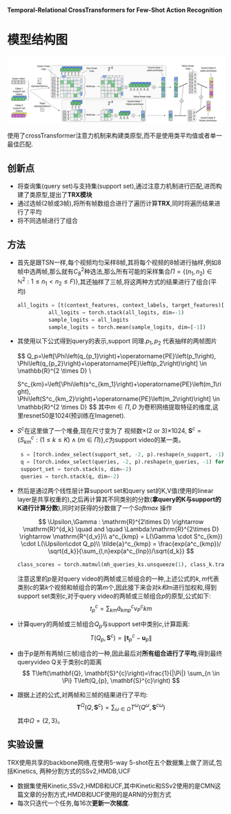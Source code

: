 

**Temporal-Relational CrossTransformers for Few-Shot Action Recognition**

# 模型结构图

![\<img alt="" data-attachment-key="PGBUM4ZJ" width="1581" height="495" src="attachments/PGBUM4ZJ.png" ztype="zimage">](attachments/PGBUM4ZJ.png)

使用了crossTransformer注意力机制来构建类原型,而不是使用类平均值或者单一最佳匹配.

## 创新点

*   将查询集(query set)与支持集(support set),通过注意力机制进行匹配,进而构建了类原型,提出了**TRX模块**
*   通过选帧(2帧或3帧),将所有帧数组合进行了遍历计算**TRX**,同时将遍历结果进行了平均
*   将不同选帧进行了组合

## 方法

* 首先是跟TSN一样,每个视频均匀采样8帧,其将每个视频的8帧进行抽样,例如8帧中选两帧,那么就有$C^{2}_8$种选法,那么所有可能的采样集合$\left.\Pi=\left\{\left(n_1, n_2\right) \in \mathbb{N}^2: 1 \leq n_1<n_2 \leq F\right)\right\}$,其还抽样了三帧,将这两种方式的结果进行了组合(平均)

  ```python
  all_logits = [t(context_features, context_labels, target_features)['logits'] for t in self.transformers]
            all_logits = torch.stack(all_logits, dim=-1)
            sample_logits = all_logits 
            sample_logits = torch.mean(sample_logits, dim=[-1])
  ```

* 其使用以下公式得到query的表示,support 同理.$p_1,p_2$ 代表抽样的两帧图片

    $$
    Q_p=\left[\Phi\left(q_{p_1}\right)+\operatorname{PE}\left(p_1\right), \Phi\left(q_{p_2}\right)+\operatorname{PE}\left(p_2\right)\right] \in \mathbb{R}^{2 \times D} \\
    
    S^c_{km}=\left[\Phi\left(s^c_{km_1}\right)+\operatorname{PE}\left(m_1\right), \Phi\left(S^c_{km_2}\right)+\operatorname{PE}\left(m_2\right)\right] \in \mathbb{R}^{2 \times D}
    $$
    其中$m \in \Pi$$,D$ 为卷积网络提取特征的维度,这里resnet50是1024(预训练在Imagenet).

* $S^c$在这里做了一个堆叠,现在尺寸变为了 视频数$\times$(2 or 3)$\times$1024, $\mathbf{S}^{c}=\left\{S_{k m}^{c}:(1 \leq k \leq K) \wedge(m \in \Pi)\right\}$,$c$为support video的某一类。

  ```python
   s = [torch.index_select(support_set, -2, p).reshape(n_support, -1) for p in self.tuples]
   q = [torch.index_select(queries, -2, p).reshape(n_queries, -1) for p in self.tuples]#tuple为采样两帧的组合,格式为tensor([0,1])
   support_set = torch.stack(s, dim=-2)
   queries = torch.stack(q, dim=-2)
  ```

* 然后是通过两个线性层计算support set和query set的K,V值(使用的linear layer是共享权重的),之后再计算其不同类别的分数(**拿query的K与support的K进行计算分数**),同时对获得的分数做了一个$Softmax$ 操作

  $$
  \Upsilon,\Gamma : \mathrm{R}^{2\times D} \rightarrow \mathrm{R}^{d_k} \quad and \quad \Lambda:\mathrm{R}^{2\times D} \rightarrow \mathrm{R^{d_v}}\\
  a^c_{kmp} = L(\Gamma \cdot S^c_{km}) \cdot L(\Upsilon\cdot Q_p)\\
  \tilde{a}^c_{kmp} = \frac{exp(a^c_{kmp})/ \sqrt{d_k}}{\sum_{l,n}exp(a^c_{lnp})/\sqrt{d_k}}
  $$

  ```python
  class_scores = torch.matmul(mh_queries_ks.unsqueeze(1), class_k.transpose(-2,-1)) / math.sqrt(self.args.trans_linear_out_dim)
  ```

  注意这里的$p$是对query video的两帧或三帧组合的一种,上述公式的$k,m$代表类别$c$的第$k$个视频和帧组合的第$m$个,因此接下来会对$k和m$进行加权和,得到support set类别$c$,对于query video的两帧或三帧组合$p$的原型,公式如下:
  $$
  t^c_p = \sum_{km}\tilde{a}^c_{kmp}\mathrm{v}^c_P{km}
  $$

* 计算query的两帧或三帧组合$Q_p$与support set中类别$c$,计算距离:
    $$
    T\left(Q_{p}, \mathbf{S}^{c}\right)=\left\|\mathbf{t}_{p}^{c}-\mathbf{u}_{p}\right\|
    $$

*   由于$p$是所有两帧(三帧)组合的一种,因此最后对**所有组合进行了平均**,得到最终queryvideo Q关于类别c的距离
    $$
    T\left(\mathbf{Q}, \mathbf{S}^{c}\right)=\frac{1}{|\Pi|} \sum_{n \in \Pi} T\left(Q_{p}, \mathbf{S}^{c}\right)
    $$

- 跟据上述的公式,对两帧和三帧的结果进行了平均:
  $$
  \mathbf{T}^\Omega\left(Q, \mathbf{S}^{c}\right)= \sum_{\omega \in \Omega} T^\omega\left(Q^\omega, \mathbf{S}^{c\omega}\right)
  $$
  其中$\Omega = \{2,3\}$。 

## 实验设置

TRX使用共享的backbone网络,在使用5-way 5-shot在五个数据集上做了测试,包括Kinetics, 两种分割方式的SSv2,HMDB,UCF

*   数据集使用Kinetic,SSv2,HMDB和UCF,其中Kinetic和SSv2使用的是CMN这篇文章的分割方式,HMDB和UCF使用的是ARN的分割方式
*   每次只迭代一个任务,每16次**更新一次梯度**.
